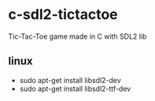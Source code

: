 # c-sdl2-tictactoe
Tic-Tac-Toe game made in C with SDL2 lib

## linux
- sudo apt-get install libsdl2-dev
- sudo apt-get install libsdl2-ttf-dev
